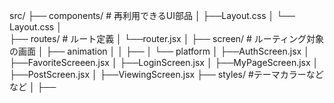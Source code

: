 src/
├── components/ # 再利用できるUI部品
│    ├──Layout.css
│    └── Layout.css
│     
├── routes/ # ルート定義
│   └──router.jsx
│ 
├── screen/ # ルーティング対象の画面
│   ├── animation
│   │   ├──
│   └── platform
│       ├──AuthScreen.jsx
│       ├──FavoriteScreeen.jsx
│       ├──LoginScreen.jsx
│       ├──MyPageScreen.jsx
│       ├──PostScreen.jsx
│       ├──ViewingScreen.jsx
├── styles/ #テーマカラーなどなど
│   ├── 

